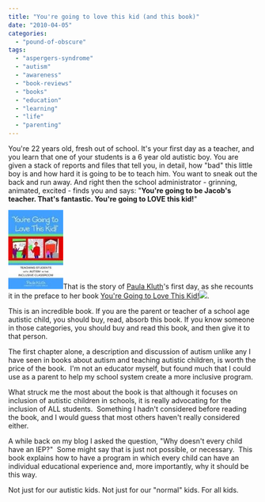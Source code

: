 ```yaml
---
title: "You're going to love this kid (and this book)"
date: "2010-04-05"
categories: 
  - "pound-of-obscure"
tags: 
  - "aspergers-syndrome"
  - "autism"
  - "awareness"
  - "book-reviews"
  - "books"
  - "education"
  - "learning"
  - "life"
  - "parenting"
---
```


You're 22 years old, fresh out of school. It's your first day as a teacher, and you learn that one of your students is a 6 year old autistic boy. You are given a stack of reports and files that tell you, in detail, how "bad" this little boy is and how hard it is going to be to teach him. You want to sneak out the back and run away. And right then the school administrator - grinning, animated, excited - finds you and says: "**You're going to be Jacob's teacher. That's fantastic. You're going to LOVE this kid!**"

![](images/ygtltk1.jpg "YGTLTK")That is the story of [Paula Kluth](http://www.paulakluth.com/)'s first day, as she recounts it in the preface to her book [You're Going to Love This Kid!](http://www.amazon.com/gp/product/159857079X?ie=UTF8&tag=gbrettmiller-20&linkCode=as2&camp=1789&creative=9325&creativeASIN=159857079X)![](http://www.assoc-amazon.com/e/ir?t=gbrettmiller-20&l=as2&o=1&a=159857079X).

This is an incredible book. If you are the parent or teacher of a school age autistic child, you should buy, read, absorb this book. If you know someone in those categories, you should buy and read this book, and then give it to that person.

The first chapter alone, a description and discussion of autism unlike any I have seen in books about autism and teaching autistic children, is worth the price of the book.  I'm not an educator myself, but found much that I could use as a parent to help my school system create a more inclusive program.

What struck me the most about the book is that although it focuses on inclusion of autistic children in schools, it is really advocating for the inclusion of ALL students.  Something I hadn't considered before reading the book, and I would guess that most others haven't really considered either.

A while back on my blog I asked the question, "Why doesn't every child have an IEP?"  Some might say that is just not possible, or necessary.  This book explains how to have a program in which every child can have an individual educational experience and, more importantly, why it should be this way.

Not just for our autistic kids. Not just for our "normal" kids. For all kids.
